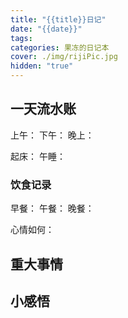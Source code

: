 ```yaml
---
title: "{{title}}日记"
date: "{{date}}"
tags:
categories: 果冻的日记本
cover: ./img/rijiPic.jpg
hidden: "true"
---
```

## 一天流水账

上午：
下午：
晚上：

起床：
午睡：

### 饮食记录

早餐：
午餐：
晚餐：

心情如何：

## 重大事情

## 小感悟